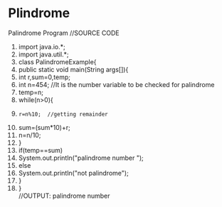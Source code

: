 # Plindrome
Palindrome Program
//SOURCE CODE
1.	import java.io.*;
2.	import java.util.*;
3.	class PalindromeExample{  
4.	 public static void main(String args[]){  
5.	  int r,sum=0,temp;    
6.	  int n=454; //It is the number variable to be checked for palindrome  
7.	  temp=n;    
8.	  while(n>0){    
9.	   r=n%10;  //getting remainder  
10.	   sum=(sum*10)+r;    
11.	   n=n/10;    
12.	  }    
13.	  if(temp==sum)    
14.	   System.out.println("palindrome number ");    
15.	  else    
16.	   System.out.println("not palindrome");    
17.	}  
18.	}  
//OUTPUT:
palindrome  number

